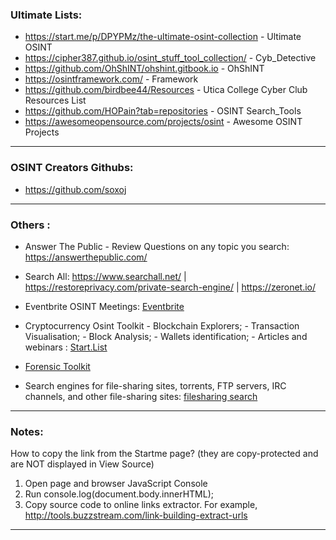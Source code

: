 
### Ultimate Lists:

* https://start.me/p/DPYPMz/the-ultimate-osint-collection - Ultimate OSINT
* https://cipher387.github.io/osint_stuff_tool_collection/ - Cyb_Detective 
* https://github.com/OhShINT/ohshint.gitbook.io - OhShINT
* https://osintframework.com/ - Framework
* https://github.com/birdbee44/Resources - Utica College Cyber Club Resources List
* https://github.com/HOPain?tab=repositories - OSINT Search_Tools
* https://awesomeopensource.com/projects/osint - Awesome OSINT Projects

* * *

### OSINT Creators Githubs: 

* https://github.com/soxoj


* * * 

### Others :

* Answer The Public - Review Questions on any topic you search: https://answerthepublic.com/

* Search All: https://www.searchall.net/ | https://restoreprivacy.com/private-search-engine/ | https://zeronet.io/

* Eventbrite OSINT Meetings: [Eventbrite](https://www.eventbrite.com/d/online/free--events/osint/?page=1)

* Cryptocurrency Osint Toolkit - Blockchain Explorers; - Transaction Visualisation; - Block Analysis; - Wallets identification; - Articles and webinars : [Start.List](https://start.me/p/ek4rxK/cryptocurrency-osint)

* [Forensic Toolkit](https://start.me/p/q6mw4Q/forensics)

* Search engines for file-sharing sites, torrents, FTP servers, IRC channels, and other file-sharing sites: [filesharing search](https://github.com/cipher387/osint_stuff_tool_collection#filesharingsearchengines)

* * *

### Notes: 

How to copy the link from the Startme page?
(they are copy-protected and are NOT displayed in View Source)

1. Open page and browser JavaScript Console
2. Run console.log(document.body.innerHTML);
3. Copy source code to online links extractor. For example, http://tools.buzzstream.com/link-building-extract-urls

* * * 
